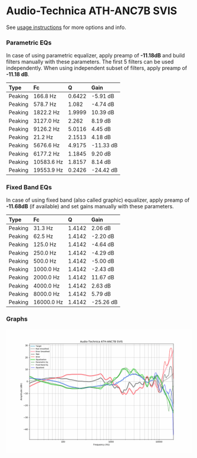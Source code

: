 # Audio-Technica ATH-ANC7B SVIS
See [usage instructions](https://github.com/jaakkopasanen/AutoEq#usage) for more options and info.

### Parametric EQs
In case of using parametric equalizer, apply preamp of **-11.18dB** and build filters manually
with these parameters. The first 5 filters can be used independently.
When using independent subset of filters, apply preamp of **-11.18 dB**.

| Type    | Fc         |      Q | Gain      |
|:--------|:-----------|:-------|:----------|
| Peaking | 166.8 Hz   | 0.6422 | -5.91 dB  |
| Peaking | 578.7 Hz   | 1.082  | -4.74 dB  |
| Peaking | 1822.2 Hz  | 1.9999 | 10.39 dB  |
| Peaking | 3127.0 Hz  | 2.262  | 8.19 dB   |
| Peaking | 9126.2 Hz  | 5.0116 | 4.45 dB   |
| Peaking | 21.2 Hz    | 2.1513 | 4.18 dB   |
| Peaking | 5676.6 Hz  | 4.9175 | -11.33 dB |
| Peaking | 6177.2 Hz  | 1.1845 | 9.20 dB   |
| Peaking | 10583.6 Hz | 1.8157 | 8.14 dB   |
| Peaking | 19553.9 Hz | 0.2426 | -24.42 dB |

### Fixed Band EQs
In case of using fixed band (also called graphic) equalizer, apply preamp of **-11.68dB**
(if available) and set gains manually with these parameters.

| Type    | Fc         |      Q | Gain      |
|:--------|:-----------|:-------|:----------|
| Peaking | 31.3 Hz    | 1.4142 | 2.06 dB   |
| Peaking | 62.5 Hz    | 1.4142 | -2.20 dB  |
| Peaking | 125.0 Hz   | 1.4142 | -4.64 dB  |
| Peaking | 250.0 Hz   | 1.4142 | -4.29 dB  |
| Peaking | 500.0 Hz   | 1.4142 | -5.00 dB  |
| Peaking | 1000.0 Hz  | 1.4142 | -2.43 dB  |
| Peaking | 2000.0 Hz  | 1.4142 | 11.67 dB  |
| Peaking | 4000.0 Hz  | 1.4142 | 2.63 dB   |
| Peaking | 8000.0 Hz  | 1.4142 | 5.79 dB   |
| Peaking | 16000.0 Hz | 1.4142 | -25.26 dB |

### Graphs
![](./Audio-Technica%20ATH-ANC7B%20SVIS.png)